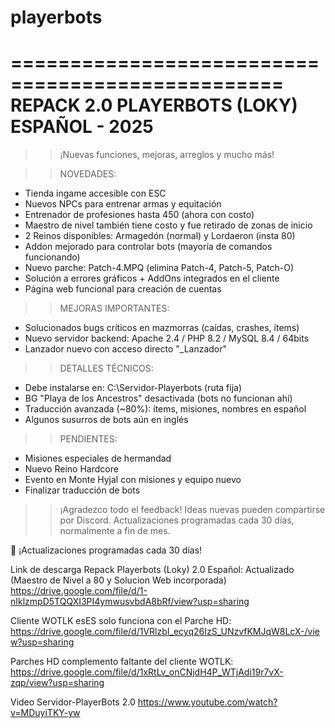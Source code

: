 # playerbots
=================================================
   REPACK 2.0 PLAYERBOTS (LOKY)  ESPAÑOL - 2025
=================================================

>> ¡Nuevas funciones, mejoras, arreglos y mucho más!

>> NOVEDADES:
- Tienda ingame accesible con ESC
- Nuevos NPCs para entrenar armas y equitación
- Entrenador de profesiones hasta 450 (ahora con costo)
- Maestro de nivel también tiene costo y fue retirado de zonas de inicio
- 2 Reinos disponibles: Armagedón (normal) y Lordaeron (insta 80)
- Addon mejorado para controlar bots (mayoría de comandos funcionando)
- Nuevo parche: Patch-4.MPQ (elimina Patch-4, Patch-5, Patch-O)
- Solución a errores gráficos + AddOns integrados en el cliente
- Página web funcional para creación de cuentas

>> MEJORAS IMPORTANTES:
- Solucionados bugs críticos en mazmorras (caídas, crashes, ítems)
- Nuevo servidor backend: Apache 2.4 / PHP 8.2 / MySQL 8.4 / 64bits
- Lanzador nuevo con acceso directo "_Lanzador"

>> DETALLES TÉCNICOS:
- Debe instalarse en: C:\Servidor-Playerbots (ruta fija)
- BG "Playa de los Ancestros" desactivada (bots no funcionan ahí)
- Traducción avanzada (~80%): ítems, misiones, nombres en español
- Algunos susurros de bots aún en inglés

>> PENDIENTES:
- Misiones especiales de hermandad
- Nuevo Reino Hardcore
- Evento en Monte Hyjal con misiones y equipo nuevo
- Finalizar traducción de bots

>> ¡Agradezco todo el feedback!
Ideas nuevas pueden compartirse por Discord.
Actualizaciones programadas cada 30 días, normalmente a fin de mes.

📆 ¡Actualizaciones programadas cada 30 días!

Link de descarga Repack Playerbots (Loky) 2.0 Español: Actualizado (Maestro de Nivel a 80 y Solucion Web incorporada)
https://drive.google.com/file/d/1-nIklzmpD5TQQXI3PI4ymwusvbdA8bRf/view?usp=sharing

Cliente WOTLK esES solo funciona con el Parche HD:
https://drive.google.com/file/d/1VRlzbI_ecyq26IzS_UNzvfKMJqW8LcX-/view?usp=sharing

Parches HD complemento faltante del cliente WOTLK:
https://drive.google.com/file/d/1xRtLv_onCNjdH4P_WTjAdi19r7vX-zqp/view?usp=sharing

Video Servidor-PlayerBots 2.0
https://www.youtube.com/watch?v=MDuyiTKY-yw


